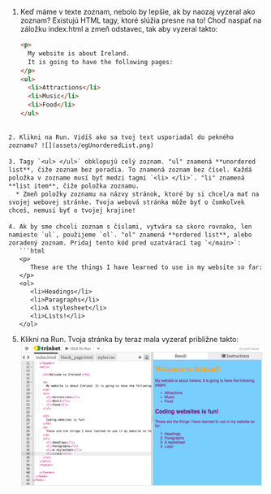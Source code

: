 1. Keď máme v texte zoznam, nebolo by lepšie, ak by naozaj vyzeral ako zoznam? Existujú HTML tagy, ktoré slúžia presne na to! Choď naspať na záložku index.html a zmeň odstavec, tak aby vyzeral takto:
   ```html
   <p>
     My website is about Ireland. 
     It is going to have the following pages:
   </p>
   <ul>
     <li>Attractions</li>
     <li>Music</li>
     <li>Food</li>
   </ul>
```

2. Klikni na Run. Vidíš ako sa tvoj text usporiadal do pekného zoznamu? ![](assets/egUnorderedList.png)

3. Tagy `<ul> </ul>` obklopujú celý zoznam. "ul" znamená **unordered list**, čiže zoznam bez poradia. To znamená zoznam bez čísel. Každá položka v zozname musí byť medzi tagmi `<li> </li>`. "li" znamená **list item**, čiže položka zoznamu.
  * Zmeň položky zoznamu na názvy stránok, ktoré by si chcel/a mať na svojej webovej stránke. Tvoja webová stránka môže byť o čomkoľvek chceš, nemusí byť o tvojej krajine!

4. Ak by sme chceli zoznam s číslami, vytvára sa skoro rovnako, len namiesto `ul`, použijeme `ol`. "ol" znamená **ordered list**, alebo zoradený zoznam. Pridaj tento kód pred uzatvárací tag `</main>`:
   ```html
   <p>
      These are the things I have learned to use in my website so far:
   </p>
   <ol>
      <li>Headings</li>
      <li>Paragraphs</li>
      <li>A stylesheet</li>
      <li>Lists!</li>
   </ol>
   ```
5. Klikni na Run. Tvoja stránka by teraz mala vyzerať približne takto: ![](assets/egOrderedList.png)



